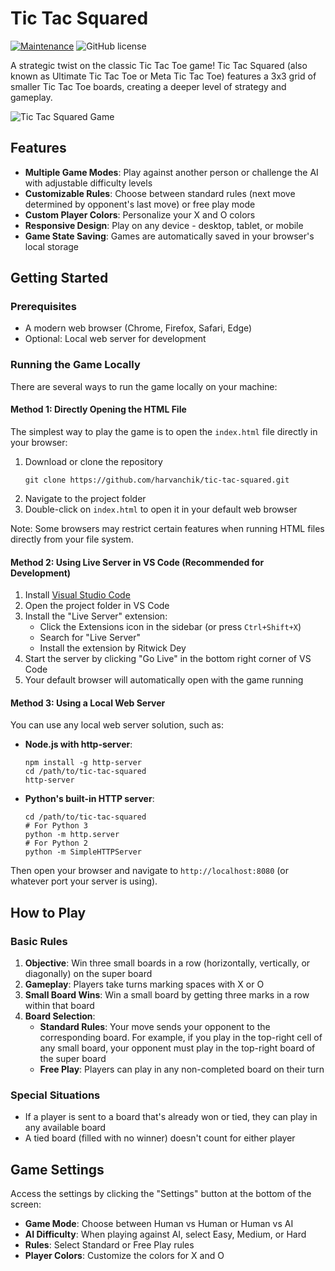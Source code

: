 # Tic Tac Squared

[![Maintenance](https://img.shields.io/badge/maintained%3F-yes-green.svg)](https://github.com/yourusername/tic-tac-squared/graphs/commit-activity)
![GitHub license](https://img.shields.io/github/license/yourusername/tic-tac-squared)

A strategic twist on the classic Tic Tac Toe game! Tic Tac Squared (also known as Ultimate Tic Tac Toe or Meta Tic Tac Toe) features a 3x3 grid of smaller Tic Tac Toe boards, creating a deeper level of strategy and gameplay.

![Tic Tac Squared Game](assets/images/game-preview.png)

## Features

- **Multiple Game Modes**: Play against another person or challenge the AI with adjustable difficulty levels
- **Customizable Rules**: Choose between standard rules (next move determined by opponent's last move) or free play mode
- **Custom Player Colors**: Personalize your X and O colors
- **Responsive Design**: Play on any device - desktop, tablet, or mobile
- **Game State Saving**: Games are automatically saved in your browser's local storage

## Getting Started

### Prerequisites

- A modern web browser (Chrome, Firefox, Safari, Edge)
- Optional: Local web server for development

### Running the Game Locally

There are several ways to run the game locally on your machine:

#### Method 1: Directly Opening the HTML File

The simplest way to play the game is to open the `index.html` file directly in your browser:

1. Download or clone the repository
   ```
   git clone https://github.com/harvanchik/tic-tac-squared.git
   ```
2. Navigate to the project folder
3. Double-click on `index.html` to open it in your default web browser

Note: Some browsers may restrict certain features when running HTML files directly from your file system.

#### Method 2: Using Live Server in VS Code (Recommended for Development)

1. Install [Visual Studio Code](https://code.visualstudio.com/)
2. Open the project folder in VS Code
3. Install the "Live Server" extension:
   - Click the Extensions icon in the sidebar (or press `Ctrl+Shift+X`)
   - Search for "Live Server"
   - Install the extension by Ritwick Dey
4. Start the server by clicking "Go Live" in the bottom right corner of VS Code
5. Your default browser will automatically open with the game running

#### Method 3: Using a Local Web Server

You can use any local web server solution, such as:

- **Node.js with http-server**:

  ```
  npm install -g http-server
  cd /path/to/tic-tac-squared
  http-server
  ```

- **Python's built-in HTTP server**:
  ```
  cd /path/to/tic-tac-squared
  # For Python 3
  python -m http.server
  # For Python 2
  python -m SimpleHTTPServer
  ```

Then open your browser and navigate to `http://localhost:8080` (or whatever port your server is using).

## How to Play

### Basic Rules

1. **Objective**: Win three small boards in a row (horizontally, vertically, or diagonally) on the super board
2. **Gameplay**: Players take turns marking spaces with X or O
3. **Small Board Wins**: Win a small board by getting three marks in a row within that board
4. **Board Selection**:
   - **Standard Rules**: Your move sends your opponent to the corresponding board. For example, if you play in the top-right cell of any small board, your opponent must play in the top-right board of the super board
   - **Free Play**: Players can play in any non-completed board on their turn

### Special Situations

- If a player is sent to a board that's already won or tied, they can play in any available board
- A tied board (filled with no winner) doesn't count for either player

## Game Settings

Access the settings by clicking the "Settings" button at the bottom of the screen:

- **Game Mode**: Choose between Human vs Human or Human vs AI
- **AI Difficulty**: When playing against AI, select Easy, Medium, or Hard
- **Rules**: Select Standard or Free Play rules
- **Player Colors**: Customize the colors for X and O
